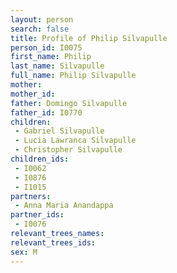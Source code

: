 ```yaml
---
layout: person
search: false
title: Profile of Philip Silvapulle
person_id: I0075
first_name: Philip
last_name: Silvapulle
full_name: Philip Silvapulle
mother: 
mother_id: 
father: Domingo Silvapulle
father_id: I0770
children:
 - Gabriel Silvapulle
 - Lucia Lawranca Silvapulle
 - Christopher Silvapulle
children_ids:
 - I0062
 - I0876
 - I1015
partners:
 - Anna Maria Anandappa
partner_ids:
 - I0076
relevant_trees_names:
relevant_trees_ids:
sex: M
---
```


